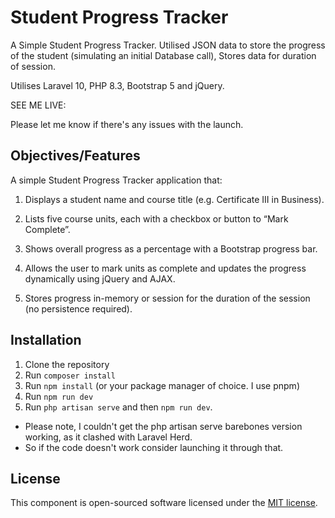 # Student Progress Tracker

A Simple Student Progress Tracker. Utilised JSON data to store the progress of the student (simulating an initial Database call),
Stores data for duration of session. 

Utilises Laravel 10, PHP 8.3, Bootstrap 5 and jQuery. 

SEE ME LIVE: 

Please let me know if there's any issues with the launch. 

## Objectives/Features

A simple Student Progress Tracker application that:

1. Displays a student name and course title (e.g. Certificate III in Business).

2. Lists five course units, each with a checkbox or button to “Mark Complete”.

3. Shows overall progress as a percentage with a Bootstrap progress bar.

4. Allows the user to mark units as complete and updates the progress dynamically using jQuery and AJAX.

5. Stores progress in-memory or session for the duration of the session (no persistence required).


## Installation

1. Clone the repository
2. Run `composer install`
3. Run `npm install` (or your package manager of choice. I use pnpm)
4. Run `npm run dev`
5. Run `php artisan serve` and then `npm run dev`. 
* Please note, I couldn't get the php artisan serve barebones version working, as it clashed with Laravel Herd. 
* So if the code doesn't work consider launching it through that.


## License

This component is open-sourced software licensed under the [MIT license](https://opensource.org/licenses/MIT).
